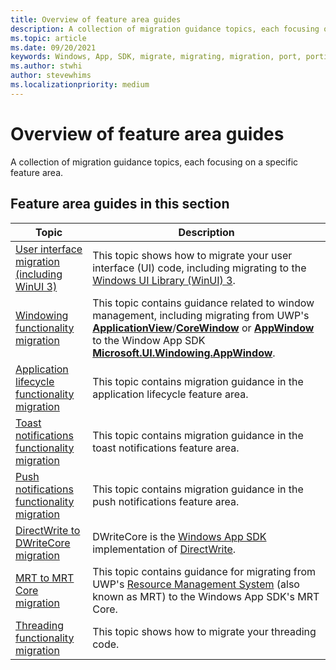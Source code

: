 ```yaml
---
title: Overview of feature area guides
description: A collection of migration guidance topics, each focusing on a specific feature area.
ms.topic: article
ms.date: 09/20/2021
keywords: Windows, App, SDK, migrate, migrating, migration, port, porting
ms.author: stwhi
author: stevewhims
ms.localizationpriority: medium
---
```


# Overview of feature area guides

A collection of migration guidance topics, each focusing on a specific feature area.

## Feature area guides in this section

| Topic | Description |
| - | - |
| [User interface migration (including WinUI 3)](winui3.md) | This topic shows how to migrate your user interface (UI) code, including migrating to the [Windows UI Library (WinUI) 3](/windows/apps/winui/). |
| [Windowing functionality migration](windowing.md) | This topic contains guidance related to window management, including migrating from UWP's [**ApplicationView**](/uwp/api/windows.ui.viewmanagement.applicationview)/[**CoreWindow**](/uwp/api/windows.ui.core.corewindow) or [**AppWindow**](/uwp/api/windows.ui.windowmanagement.appwindow) to the Window App SDK [**Microsoft.UI.Windowing.AppWindow**](/windows/windows-app-sdk/api/winrt/microsoft.ui.windowing.appwindow). |
| [Application lifecycle functionality migration](applifecycle.md) | This topic contains migration guidance in the application lifecycle feature area. |
| [Toast notifications functionality migration](toast-notifications.md) | This topic contains migration guidance in the toast notifications feature area. |
| [Push notifications functionality migration](notifications.md) | This topic contains migration guidance in the push notifications feature area. |
| [DirectWrite to DWriteCore migration](dwritecore.md) | DWriteCore is the [Windows App SDK](/windows/apps/windows-app-sdk/) implementation of [DirectWrite](/windows/win32/directwrite/direct-write-portal). |
| [MRT to MRT Core migration](mrtcore.md) | This topic contains guidance for migrating from UWP's [Resource Management System](/windows/uwp/app-resources/resource-management-system) (also known as MRT) to the Windows App SDK's MRT Core. |
| [Threading functionality migration](threading.md) | This topic shows how to migrate your threading code. |
